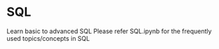 # SQL
Learn basic to advanced SQL
Please refer SQL.ipynb for the frequently used topics/concepts in SQL


